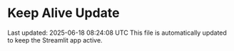 # Keep Alive Update
Last updated: 2025-06-18 08:24:08 UTC
This file is automatically updated to keep the Streamlit app active.
